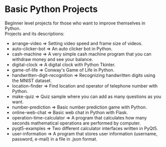 # Basic Python Projects

Beginner level projects for those who want to improve themselves in Python.<br/>
Projects and its descriptions: <br/>

<ul>
  <li>arrange-video => Setting video speed and frame size of videos. </li>
  <li>auto-clicker-bot => An auto clicker bot in Python.
  <li>cash-machine => A very simple cash machine program that you can withdraw money and see your balance. </li>
  <li>digital-clock => A digital clock with Python Tkinter. </li>
  <li>game-of-life => Conway's Game of Life in Python. </li>
  <li>handwritten-digit-recognition => Recognizing handwritten digits using the MNIST dataset. </li>
  <li>location-finder => Find location and operator of telephone number with Python. </li>
  <li>make-quiz => Quiz sample where you can add as many questions as you want. </li>
  <li>number-prediction => Basic number prediction game with Python. </li>
  <li>online-web-chat => Basic web chat in Python with Flask. </li>
  <li>operation-time-calculator => A program that calculates how many seconds mathematical operations are performed by computer. </li>
  <li>pyqt5-examples => Two different calculator interfaces written in PyQt5. </li>
  <li>user-information => A program that stores user information (username, password, e-mail) in a file in .json format. </li>
</ul>
